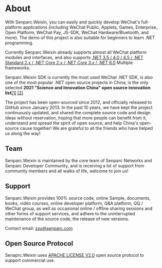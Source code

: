 # About

With Senparc.Weixin, you can easily and quickly develop WeChat's full-platform applications (including WeChat Public, Applets, Games, Enterprise, Open Platform, WeChat Pay, JS-SDK, WeChat Hardware/Bluetooth, and more). The demo of this project is also suitable for beginners to learn .NET programming.

Currently Senparc.Weixin already supports almost all WeChat platform modules and interfaces, and also supports [.NET 3.5 / 4.0 / 4.5 / .NET Standard 2.x / .NET Core 2.x / .NET Core 3.x / .NET 6.0](https://github.com/JeffreySu/WeiXinMPSDK/tree/Developer) Multiple frameworks.

Senparc.Weixin SDK is currently the most used WeChat .NET SDK, is also one of the most popular .NET open source projects in China, is the only selected **2021 "Science and Innovation China" open source innovation list**[[1]](https://tv.sohu.com/v/dXMvOTkyNjI2MTAvMzI3NjU3NDI0LnNodG1s.html?key=/v/dXMvOTkyNjI2MTAvMzI3NjU3NDI0LnNodG1s.html?vid=327657424&vid=327657424) [[2]](https://cccst.org.cn/detail?id=846)

The project has been open-sourced since 2012, and officially released to GitHub since January 2013. In the past 10 years, we have kept the project continuously updated, and shared the complete source code and design ideas without reservation, hoping that more people can benefit from it, understand and spread the spirit of open source, and help China's open-source cause together! We are grateful to all the friends who have helped us along the way!

## Team

Senparc.Weixin is maintained by the core team of Senparc Networks and Senparc Developer Community, and is receiving a lot of support from community members and all walks of life, welcome to join us!

## Support

Senparc.Weixin provides 100% source code, online Sample, documents, books, video courses, online developer platform, Q&A platform, QQ / WeChat group, as well as occasional online / offline sharing sessions and other forms of support services, and adhere to the uninterrupted maintenance of the source code, the release of new versions.

Contact email: zsu@senparc.com

## Open Source Protocol

Senaprc.Weixin uses [APACHE LICENSE V2.0](https://www.apache.org/licenses/LICENSE-2.0) open source protocol to support commercial use.
